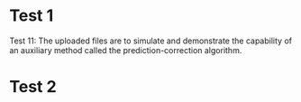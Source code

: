 # Test 1
Test 11: The uploaded files are to simulate and demonstrate the capability of an auxiliary method called the prediction-correction algorithm.

# Test 2
